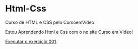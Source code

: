 # Html-Css
 Curso de HTML e CSS pelo CursoemVideo

Estou Aprendendo Html e Css com o no site Curso em Video!

<a href="https://tartarin11.github.io/Html-Css/Exercicíos/ex001/" target="_blank">Executar o exercicío 001</a>.